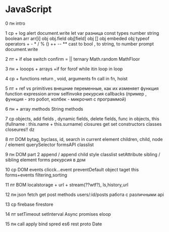 # JavaScript
0 пн
intro

1 ср +
log alert document.write let var разница const types number string boolean arr arr[i] obj obj.field obj[field] obj [] obj embeded obj typeof operators + - * / % () ++ -- ** cast to bool , to string, to number prompt  document.write

2 пт +
if else switch confirm = || ternary Math.random MathFloor

3 пн +
looops + arrays +if for forof while itin loop in loop

4 ср +
functions return , void, arguments fn call in fn, hoist

5 пт +
ref vs primitives внешние переменные, как их изменяет функция
  function expression arrow selfinvoke
 рекурсия callbacks (пример , функция - это робот, колбек - микрочип с программой)

6 пн +
array methods
  String methods

7 ср
    objects, add fields , dynamic fields, delete fields, func in objects, this (fullname : this.name + this.surname) closures get set constructors classes
 closeures!!
    dz


8 пт
DOM bytag, byclass, id, search in current element children, child, node / element querySelector formsAPI classlist

9 пн
DOM part 2
 append / append child style classlist setAttribute sibling /  sibling element forms рекурсия в дом

10 ср
DOM events
  clicck...event preventDefault object taget this forms+events filtering,sorting

11 пт
BOM localstorage + url + stream(??wtf?), ls,history,url

12 пн
json
fetch get post methods users/:id/posts работа с различными api

13 ср
firebase firestore

14 пт
setTimeout setInterval Async promises eloop

15 пн
call apply bind spred es6 rest proto Date
